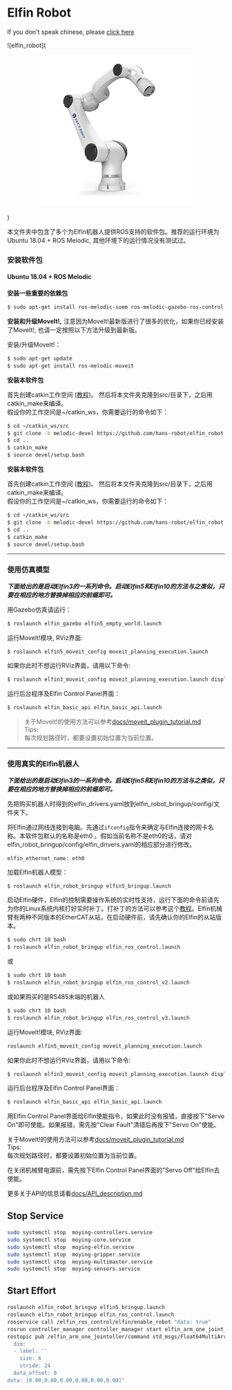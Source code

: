 Elfin Robot
======

If you don't speak chinese, please [click here](./README_english.md)

![elfin_robot](
<p align="center">
  <img src="docs/images/elfin.png" />
</p>
)


本文件夹中包含了多个为Elfin机器人提供ROS支持的软件包。推荐的运行环境为 Ubuntu 18.04 + ROS Melodic, 其他环境下的运行情况没有测试过。

### 安装软件包

#### Ubuntu 18.04 + ROS Melodic

**安装一些重要的依赖包**
```sh
$ sudo apt-get install ros-melodic-soem ros-melodic-gazebo-ros-control ros-melodic-ros-control ros-melodic-ros-controllers
```
**安装和升级MoveIt!,** 注意因为MoveIt!最新版进行了很多的优化，如果你已经安装了MoveIt!, 也请一定按照以下方法升级到最新版。

安装/升级MoveIt!：
```sh
$ sudo apt-get update
$ sudo apt-get install ros-melodic-moveit
```

**安装本软件包**

首先创建catkin工作空间 ([教程](http://wiki.ros.org/catkin/Tutorials))。 然后将本文件夹克隆到src/目录下，之后用catkin_make来编译。  
假设你的工作空间是~/catkin_ws，你需要运行的命令如下：
```sh
$ cd ~/catkin_ws/src
$ git clone -b melodic-devel https://github.com/hans-robot/elfin_robot.git
$ cd ..
$ catkin_make
$ source devel/setup.bash
```


**安装本软件包**

首先创建catkin工作空间 ([教程](http://wiki.ros.org/catkin/Tutorials))。 然后将本文件夹克隆到src/目录下，之后用catkin_make来编译。  
假设你的工作空间是~/catkin_ws，你需要运行的命令如下：
```sh
$ cd ~/catkin_ws/src
$ git clone -b melodic-devel https://github.com/hans-robot/elfin_robot.git
$ cd ..
$ catkin_make
$ source devel/setup.bash
```

---

### 使用仿真模型

***下面给出的是启动Elfin3的一系列命令。启动Elfin5和Elfin10的方法与之类似，只要在相应的地方替换掉相应的前缀即可。***

用Gazebo仿真请运行：
```sh
$ roslaunch elfin_gazebo elfin5_empty_world.launch
```

运行MoveIt!模块, RViz界面:
```sh
$ roslaunch elfin5_moveit_config moveit_planning_execution.launch
```
如果你此时不想运行RViz界面，请用以下命令:
```sh
$ roslaunch elfin3_moveit_config moveit_planning_execution.launch display:=false
```

运行后台程序及Elfin Control Panel界面：
```sh
$ roslaunch elfin_basic_api elfin_basic_api.launch
```

> 关于MoveIt!的使用方法可以参考[docs/moveit_plugin_tutorial.md](docs/moveit_plugin_tutorial.md)  
Tips:  
每次规划路径时，都要设置初始位置为当前位置。

---

### 使用真实的Elfin机器人

***下面给出的是启动Elfin3的一系列命令。启动Elfin5和Elfin10的方法与之类似，只要在相应的地方替换掉相应的前缀即可。***

先把购买机器人时得到的elfin_drivers.yaml放到elfin_robot_bringup/config/文件夹下。

将Elfin通过网线连接到电脑。先通过`ifconfig`指令来确定与Elfin连接的网卡名称。本软件包默认的名称是eth0 。假如当前名称不是eth0的话，请对elfin_robot_bringup/config/elfin_drivers.yaml的相应部分进行修改。
```
elfin_ethernet_name: eth0
```

加载Elfin机器人模型：
```sh
$ roslaunch elfin_robot_bringup elfin5_bringup.launch
```
启动Elfin硬件，Elfin的控制需要操作系统的实时性支持，运行下面的命令前请先为你的Linux系统内核打好实时补丁。打补丁的方法可以参考这个[教程](http://www.jianshu.com/p/8787e45a9e01)。Elfin机械臂有两种不同版本的EtherCAT从站，在启动硬件前，请先确认你的Elfin的从站版本。
```sh
$ sudo chrt 10 bash
$ roslaunch elfin_robot_bringup elfin_ros_control.launch
```
或
```sh
$ sudo chrt 10 bash
$ roslaunch elfin_robot_bringup elfin_ros_control_v2.launch
```
或如果购买的是RS485末端的机器人
```sh
$ sudo chrt 10 bash
$ roslaunch elfin_robot_bringup elfin_ros_control_v3.launch
```

运行MoveIt!模块, RViz界面:
```sh
roslaunch elfin5_moveit_config moveit_planning_execution.launch
```
如果你此时不想运行RViz界面，请用以下命令:
```sh
$ roslaunch elfin3_moveit_config moveit_planning_execution.launch display:=false
```

运行后台程序及Elfin Control Panel界面：
```sh
$ roslaunch elfin_basic_api elfin_basic_api.launch
```

用Elfin Control Panel界面给Elfin使能指令，如果此时没有报错，直接按下"Servo On"即可使能。如果报错，需先按"Clear Fault"清错后再按下"Servo On"使能。

关于MoveIt!的使用方法可以参考[docs/moveit_plugin_tutorial.md](docs/moveit_plugin_tutorial.md)  
Tips:  
每次规划路径时，都要设置初始位置为当前位置。

在关闭机械臂电源前，需先按下Elfin Control Panel界面的"Servo Off"给Elfin去使能。

更多关于API的信息请看[docs/API_description.md](docs/API_description.md)
## Stop Service

``` sh
sudo systemctl stop  moying-controllers.service
sudo systemctl stop  moying-core.service
sudo systemctl stop  moying-elfin.service
sudo systemctl stop  moying-gripper.service
sudo systemctl stop  moying-multimaster.service
sudo systemctl stop  moying-sensors.service
```
## Start Effort

```sh
roslaunch elfin_robot_bringup elfin5_bringup.launch
roslaunch elfin_robot_bringup elfin_ros_control.launch
rosservice call /elfin_ros_control/elfin/enable_robot "data: true" 
rosrun controller_manager controller_manager start elfin_arm_one_joint_controller
rostopic pub /elfin_arm_one_jointoller/command std_msgs/Float64MultiArray "layout:
  dim:
  - label: ''
    size: 6
    stride: 24
  data_offset: 0
data: [0.00,0.00,0.00,0.00,0.00,0.00]" 

```